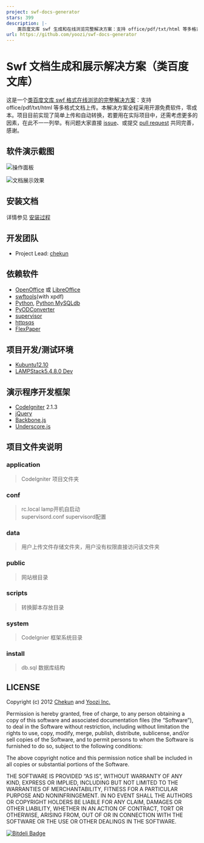 ```yaml
---
project: swf-docs-generator
stars: 399
description: |-
    类百度文库 swf 生成和在线浏览完整解决方案：支持 office/pdf/txt/html 等多格式文档上传
url: https://github.com/yoozi/swf-docs-generator
---
```


# Swf 文档生成和展示解决方案（类百度文库）

这是一个[类百度文库 swf 格式在线浏览的完整解决方案](http://blog.yoozi.cn/opensource/swf-docs-generator/)：支持 office/pdf/txt/html 等多格式文档上传。本解决方案全程采用开源免费软件，零成本。项目目前实现了简单上传和自动转换，若要用在实际项目中，还需考虑更多的因素，在此不一一列举。有问题大家直接 [issue](https://github.com/yoozi/swf-docs-generator/issues/new)、或提交 [pull request](https://github.com/yoozi/swf-docs-generator/pulls) 共同完善，感谢。

## 软件演示截图

![操作面板](https://raw.github.com/yoozi/swf-docs-generator/master/install/screencast-1.png)

![文档展示效果](https://raw.github.com/yoozi/swf-docs-generator/master/install/screencast-2.png)

## 安装文档

详情参见 [安装过程](https://github.com/yoozi/swf-docs-generator/blob/master/install.md)

## 开发团队

* Project Lead: [chekun](https://github.com/chekun)

## 依赖软件

* [OpenOffice](http://www.openoffice.org/) 或 [LibreOffice](http://www.libreoffice.org/) 
* [swftools](http://www.swftools.org/)(with xpdf)
* [Python](www.python.org), [Python MySQLdb](http://sourceforge.net/projects/mysql-python/)
* [PyODConverter](https://github.com/mirkonasato/pyodconverter)
* [supervisor](http://supervisord.org)
* [httpsqs](http://code.google.com/p/httpsqs/)
* [FlexPaper](http://flexpaper.devaldi.com/)

## 项目开发/测试环境

* [Kubuntu12.10](www.kubuntu.org)
* [LAMPStack5.4.8.0 Dev](http://bitnami.org/stack/lampstack)

## 演示程序开发框架

* [CodeIgniter](http://codeigniter.org.cn/) 2.1.3
* [jQuery](http://jquery.com)
* [Backbone.js](http://backbonejs.org/)
* [Underscore.js](http://underscorejs.org/)

## 项目文件夹说明

### application

> CodeIgniter 项目文件夹

### conf

> rc.local lamp开机自启动    
> supervisord.conf supervisord配置

### data

> 用户上传文件存储文件夹，用户没有权限直接访问该文件夹

### public

> 网站根目录

### scripts

> 转换脚本存放目录

### system

> CodeIgnier 框架系统目录

### install

> db.sql 数据库结构

## LICENSE

Copyright (c) 2012 [Chekun](https://github.com/chekun) and [Yoozi Inc.](http://www.yoozi.cn)

Permission is hereby granted, free of charge, to any person obtaining a copy
of this software and associated documentation files (the “Software”), to deal
in the Software without restriction, including without limitation the rights
to use, copy, modify, merge, publish, distribute, sublicense, and/or sell
copies of the Software, and to permit persons to whom the Software is
furnished to do so, subject to the following conditions:

The above copyright notice and this permission notice shall be included in
all copies or substantial portions of the Software.

THE SOFTWARE IS PROVIDED “AS IS”, WITHOUT WARRANTY OF ANY KIND, EXPRESS OR
IMPLIED, INCLUDING BUT NOT LIMITED TO THE WARRANTIES OF MERCHANTABILITY,
FITNESS FOR A PARTICULAR PURPOSE AND NONINFRINGEMENT. IN NO EVENT SHALL THE
AUTHORS OR COPYRIGHT HOLDERS BE LIABLE FOR ANY CLAIM, DAMAGES OR OTHER
LIABILITY, WHETHER IN AN ACTION OF CONTRACT, TORT OR OTHERWISE, ARISING FROM,
OUT OF OR IN CONNECTION WITH THE SOFTWARE OR THE USE OR OTHER DEALINGS IN
THE SOFTWARE.

[![Bitdeli Badge](https://d2weczhvl823v0.cloudfront.net/yoozi/swf-docs-generator/trend.png)](https://bitdeli.com/free "Bitdeli Badge")


